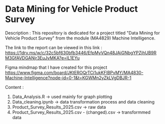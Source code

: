 # Data Mining for Vehicle Product Survey 

Description : This repository is dedicated for a project titled "Data Mining for Vehicle Product Survey" from the module (MA4829) Machine Intelligence. 

The link to the report can be viewed in this link : https://1drv.ms/w/c/32c5bf630bfb3446/EfpMyVQn48JAiGNbgYPZjhUB9RM3GfAVDGANjr3EuJvMKA?e=lL1EYu

Figma mindmap that I have created for this project 
https://www.figma.com/board/JKtEROQrTCi1ukKFlBPvMY/MA4830-Machine-Intelligence?node-id=0-1&t=KGWMn2yZkLVgDBJR-1

Content : 
1. Data_Analysis.R -> used mainly for graph plotting
2. Data_cleaning.ipynb -> data transformation process and data cleaning
3. Product_Survey_Results_2025.csv -> raw data
4. Product_Survey_Results_2025.csv - (changed).csv -> transformmed data
